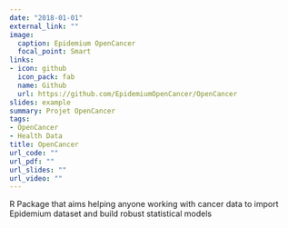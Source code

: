 ```yaml
---
date: "2018-01-01"
external_link: ""
image:
  caption: Epidemium OpenCancer
  focal_point: Smart
links:
- icon: github
  icon_pack: fab
  name: Github
  url: https://github.com/EpidemiumOpenCancer/OpenCancer
slides: example
summary: Projet OpenCancer
tags:
- OpenCancer
- Health Data
title: OpenCancer
url_code: ""
url_pdf: ""
url_slides: ""
url_video: ""
---
```


R Package that aims helping anyone working with cancer data to import Epidemium dataset and build robust statistical models